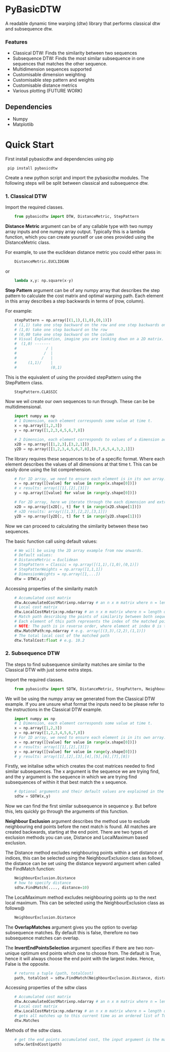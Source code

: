 # PyBasicDTW
A readable dynamic time warping (dtw) library that performs classical dtw and subsequence dtw.

### Features
- Classical DTW: Finds the similarity between two sequences
- Subsequence DTW: Finds the most similar subsequence in one sequences that matches the other sequence.
- Multidimension sequences supported
- Customisable dimension weighting
- Customisable step pattern and weights
- Customisable distance metrics
- Various plotting (FUTURE WORK)

## Dependencies
- Numpy
- Matplotlib

# Quick Start

First install pybasicdtw and dependencies using pip

```
 pip install pybasicdtw
```

Create a new python script and import the pybasicdtw modules. The following steps will be split between classical and subsequence dtw.

### 1. Classical DTW
Import the required classes.
``` python
    from pybasicdtw import DTW, DistanceMetric, StepPattern
```
**Distance Metric** argument can be of any callable type with two numpy array inputs and one numpy array output. Typically this is a lambda function, which you can create yourself or use ones provided using the DistanceMetric class.

For example, to use the euclidean distance metric you could either pass in:
``` python
    DistanceMetric.EUCLIDEAN
```
or
``` python
    lambda x,y: np.square(x-y)
```

**Step Pattern** argument can be of any numpy array that describes the step pattern to calculate the cost matrix and optimal warping path. Each element in this array describes a step backwards in terms of (row, column).

For example:
``` python
    stepPattern = np.array([(1,1),(1,0),(0,1)])
    # (1,1) take one step backward on the row and one step backwards on the column
    # (1,0) take one step backward on the row
    # (0,00 take one step backward on the column
    # Visual Explanation, imagine you are looking down on a 2D matrix.
    #  (1,0) -------
    #             / |
    #            /  |
    #           /   |
    #     (1,1)/    |
    #               (0,1)
```
This is the equivalent of using the provided stepPattern using the StepPattern class.
``` python
    StepPattern.CLASSIC
```

Now we wil create our own sequences to run through. These can be be multidimensional.
``` python
    import numpy as np
    # 1 Dimension, each element corresponds some value at time t.
    x = np.array([1,2,3])
    y = np.array([1,2,3,4,5,6,7,8])

    # 2 Dimension, each element corresponds to values of a dimension across time t.
    x2D = np.array([[1,2,3],[3,2,1]])
    y2D = np.array([[1,2,3,4,5,6,7,8],[8,7,6,5,4,3,2,1]])
```
The library requires these sequences to be of a specific format. Where each element describes the values of all dimensions at that time t. This can be easily done using the list comprehension.

``` python
    # For 1D array, we need to ensure each element is in its own array.
    x = np.array([[value] for value in range(x.shape[0])])
    # x results: array([[1],[2],[3]])
    y = np.array([[value] for value in range(y.shape[0])])

    # For 2D array, here we iterate through the each dimension and extract the values that correspond to that time t.
    x2D = np.array([x2D[:, t] for t in range(x2D.shape[1])])
    # x2D results: array([[1,3],[2,2],[3,1]])
    y2D = np.array([y2D[:, t] for t in range(y2D.shape[1])])
```
Now we can proceed to calculating the similarity between these two sequences.

The basic function call using default values:
``` python
    # We will be using the 2D array example from now onwards.
    # Default values:
    # DistanceMetric = Euclidean
    # StepPattern = Classic = np.array([(1,1),(1,0),(0,1)])
    # StepPatterWeights = np.array([1,1,1])
    # DimensionWeights = np.array([1,...])
    dtw = DTW(x,y)
```

Accessing properties of the similarity match
``` python
    # Accumulated cost matrix
    dtw.AccumulatedCostMatrixnp.ndarray # an n x m matrix where n = length of x and m = length of y.
    # Local cost matrix
    dtw.LocalCostMatrix:np.ndarray # an n x m matrix where n = length of x and m = length of y.
    # Match path describing the points of similarity between both sequences.
    # Each element of this path represents the index of the matched points, (x,y) is the order of the indices for sequence x and y.
    # NOTE: The path is in reverse order, where element at index 0 is the end point.
    dtw.MatchPath:np.ndarray # e.g. array([(3,3),(2,2),(1,1)])
    # The total local cost of the matched path
    dtw.TotalCost:float # e.g. 10.2

```

### 2. Subsequence DTW 
The steps to find subsequence similarity matches are similar to the Classical DTW with just some extra steps.


Import the required classes.
``` python
    from pybasicdtw import SDTW, DistanceMetric, StepPattern, NeighbourExclusion
```

We will be using the numpy array we generated from the Classical DTW example. If you are unsure what format the inputs need to be please refer to the instructions in the Classical DTW example.

``` python
    import numpy as np
    # 1 Dimension, each element corresponds some value at time t.
    x = np.array([1,2,3])
    y = np.array([1,2,3,4,5,6,7,8])
    # For 1D array, we need to ensure each element is in its own array.
    x = np.array([[value] for value in range(x.shape[0])])
    # x results: array([[1],[2],[3]])
    y = np.array([[value] for value in range(y.shape[0])])
    # y results: array([1],[2],[3],[4],[5],[6],[7],[8])
```

Firstly, we initalise sdtw which creates the cost matrices needed to find similar subsequences. The x argument is the sequence we are trying find, and the y argument is the sequence in which we are trying find subsequences of within it that best match the x sequence.
``` python
    # Optional arguments and their default values are explained in the Classical DTW example
    sdtw = SDTW(x,y)
```

Now we can find the first similar subsequence in sequence y. But before this, lets quickly go through the arguments of this function.

**Neighbour Exclusion** argument describes the method use to exclude neighbouring end points before the next match is found. All matches are created backwards, starting at the end point. There are two types of exclusion methods you can use, Distance and LocalMaximum based exclusion.

The Distance method excludes neighbouring points within a set distance of indices, this can be selected using the NeighbourExclusion class as follows, the distance can be set using the distance keyword argument when called the FindMatch function:
``` python
    NeighbourExclusion.Distance
    # how to specify distance
    sdtw.FindMatch(...., distance=10)
```


The LocalMaximum method excludes neighbouring points up to the next local maximum. This can be selected using the NeighbourExclusion class as follows@
``` python
    NeighbourExclusion.Distance
```

The **OverlapMatches** argument gives you the option to overlap subsequence matches. By default this is false, therefore no two subsequence matches can overlap.

The **InvertEndPointsSelection** argument specifies if there are two non-unique optimum end points which one to choose from. The default is True, hence it will always choose the end point with the largest index. Hence, False is the opposite.

``` python
    # returns a tuple (path, totalCost)
    path, totalCost = sdtw.FindMatch(NeighbourExclusion.Distance, distance=10)
```

Accessing properties of the sdtw class
``` python
    # Accumulated cost matrix
    dtw.AccumulatedCostMatrixnp.ndarray # an n x m matrix where n = length of x and m = length of y.
    # Local cost matrix
    dtw.LocalCostMatrix:np.ndarray # an n x m matrix where n = length of x and m = length of y.
    # gets all matches up to this current time as an ordered list of Tuples (path, totalCost)
    dtw.Matches
```

Methods of the sdtw class.
``` python
    # get the end points accumulated cost, the input argument is the match similarity path.
    sdtw.GetEndCost(path)
```